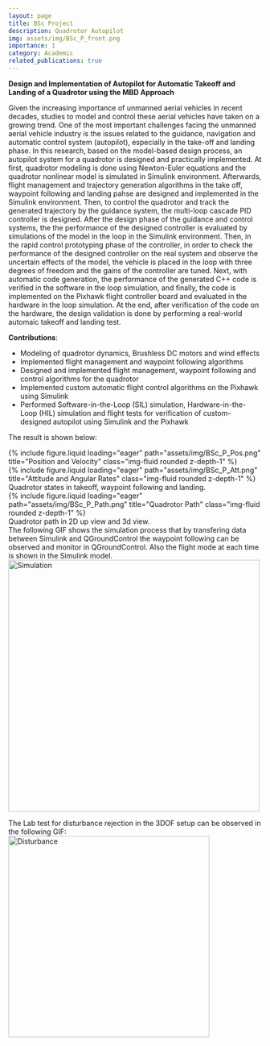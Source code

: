 ```yaml
---
layout: page
title: BSc Project
description: Quadrotor Autopilot 
img: assets/img/BSc_P_front.png
importance: 1
category: Academic
related_publications: true
---
```

**Design and Implementation of Autopilot for Automatic Takeoff and Landing of a Quadrotor using the MBD Approach**

Given the increasing importance of unmanned aerial vehicles in recent decades, studies to model and control these aerial vehicles have taken on a growing trend. One of the most important challenges facing the unmanned aerial vehicle industry is the issues related to the guidance, navigation and automatic control system (autopilot), especially in the take-off and landing phase. In this research, based on the model-based design process, an autopilot system for a quadrotor is designed and practically implemented. At first, quadrotor modeling is done using Newton-Euler equations and the quadrotor nonlinear model is simulated in Simulink environment. Afterwards, flight management and trajectory generation algorithms in the take off, waypoint following and landing pahse are designed and implemented in the Simulink environment. Then, to control the quadrotor and track the  generated trajectory by the guidance system, the multi-loop cascade PID controller is designed. After the design phase of the guidance and control systems, the the performance of the designed controller is evaluated by simulations of the model in the loop in the Simulink environment. Then, in the rapid control prototyping phase of the controller, in order to check the performance of the designed controller on the real system and observe the uncertain effects of the model, the vehicle is placed in the loop with three degrees of freedom and the gains of the controller are tuned. Next, with automatic code generation, the performance of the generated C++ code is verified in the software in the loop simulation, and finally, the code is implemented on the Pixhawk flight controller board and evaluated in the hardware in the loop simulation. At the end, after verification of the code on the hardware, the design validation is done by performing a real-world automaic takeoff and landing test. 

**Contributions**:
* Modeling of quadrotor dynamics, Brushless DC motors and wind effects
* Implemented flight management and waypoint following algorithms
* Designed and implemented flight management, waypoint following and control algorithms for the quadrotor
* Implemented custom automatic flight control algorithms on the Pixhawk using Simulink
* Performed Software-in-the-Loop (SIL) simulation, Hardware-in-the-Loop (HIL) simulation and flight tests for verification of custom-designed autopilot using Simulink and the Pixhawk

The result is shown below:
<div class="row">
    <div class="col-sm mt-3 mt-md-0">
        {% include figure.liquid loading="eager" path="assets/img/BSc_P_Pos.png" title="Position and Velocity" class="img-fluid rounded z-depth-1" %}
    </div>
    <div class="col-sm mt-3 mt-md-0">
        {% include figure.liquid loading="eager" path="assets/img/BSc_P_Att.png" title="Attitude and Angular Rates" class="img-fluid rounded z-depth-1" %}
    </div>
</div>
<div class="caption">
    Quadrotor states in takeoff, waypoint following and landing.
</div>
<div class="row">
    <div class="col-sm mt-3 mt-md-0">
        {% include figure.liquid loading="eager" path="assets/img/BSc_P_Path.png" title="Quadrotor Path" class="img-fluid rounded z-depth-1" %}
<div class="caption">
    Quadrotor path in 2D up view and 3d view.
</div>
The following GIF shows the simulation process that by transfering data between Simulink and QGroundControl the waypoint following can be observed and monitor in QGroundControl. Also the flight mode at each time is shown in the Simulink model.

<img src="assets/video/bachelorThesis.gif" alt="Simulation" width="500"/>

The Lab test for disturbance rejection in the 3DOF setup can be observed in the following GIF:
<img src="assets/video/BSC_Dist_TEST.gif" alt="Disturbance" width="400"/>
